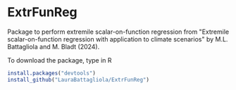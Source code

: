 # ExtrFunReg
Package to perform extremile scalar-on-function regression from "Extremile scalar-on-function regression with application to climate scenarios" by M.L. Battagliola and M. Bladt (2024).

To download the package, type in R

```R
install.packages("devtools")
install_github("LauraBattagliola/ExtrFunReg")
```
